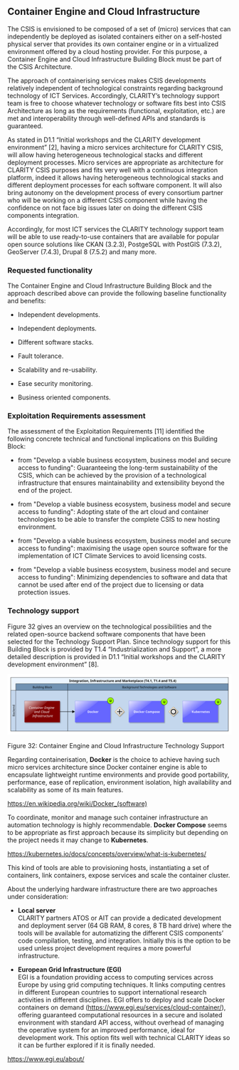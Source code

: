 ## Container Engine and Cloud Infrastructure

The CSIS is envisioned to be composed of a set of (micro) services that can independently be deployed as isolated containers either on a self-hosted physical server that provides its own container engine or in a virtualized environment offered by a cloud hosting provider. For this purpose, a Container Engine and Cloud Infrastructure Building Block must be part of the CSIS Architecture.

The approach of containerising services makes CSIS developments relatively independent of technological constraints regarding background technology of ICT Services. Accordingly, CLARITY’s technology support team is free to choose whatever technology or software fits best into CSIS Architecture as long as the requirements (functional, exploitation, etc.) are met and interoperability through well-defined APIs and standards is guaranteed.

As stated in D1.1 “Initial workshops and the CLARITY development environment” \[2\], having a micro services architecture for CLARITY CSIS, will allow having heterogeneous technological stacks and different deployment processes. Micro services are appropriate as architecture for CLARITY CSIS purposes and fits very well with a continuous integration platform, indeed it allows having heterogeneous technological stacks and different deployment processes for each software component. It will also bring autonomy on the development process of every consortium partner who will be working on a different CSIS component while having the confidence on not face big issues later on doing the different CSIS components integration.

Accordingly, for most ICT services the CLARITY technology support team will be able to use ready-to-use containers that are available for popular open source solutions like CKAN (3.2.3), PostgeSQL with PostGIS (7.3.2), GeoServer (7.4.3), Drupal 8 (7.5.2) and many more.

### Requested functionality

The Container Engine and Cloud Infrastructure Building Block and the approach described above can provide the following baseline functionality and benefits:

  - Independent developments.

  - Independent deployments.

  - Different software stacks.

  - Fault tolerance.

  - Scalability and re-usability.

  - Ease security monitoring.

  - Business oriented components.

### Exploitation Requirements assessment

The assessment of the Exploitation Requirements \[11\] identified the following concrete technical and functional implications on this Building Block:

  - from "Develop a viable business ecosystem, business model and secure access to funding": Guaranteeing the long-term sustainability of the CSIS, which can be achieved by the provision of a technological infrastructure that ensures maintainability and extensibility beyond the end of the project.

  - from "Develop a viable business ecosystem, business model and secure access to funding": Adopting state of the art cloud and container technologies to be able to transfer the complete CSIS to new hosting environment.

  - from "Develop a viable business ecosystem, business model and secure access to funding": maximising the usage open source software for the implementation of ICT Climate Services to avoid licensing costs.

  - from "Develop a viable business ecosystem, business model and secure access to funding": Minimizing dependencies to software and data that cannot be used after end of the project due to licensing or data protection issues.

### Technology support

Figure 32 gives an overview on the technological possibilities and the related open-source backend software components that have been selected for the Technology Support Plan. Since technology support for this Building Block is provided by T1.4 “Industrialization and Support”, a more detailed description is provided in D1.1 “Initial workshops and the CLARITY development environment” \[8\].

![](./media/BB-Container-Engine-and-Cloud-Infrastructure.svg)

Figure 32: Container Engine and Cloud Infrastructure Technology Support

Regarding containerisation, **Docker** is the choice to achieve having such micro services architecture since Docker container engine is able to encapsulate lightweight runtime environments and provide good portability, performance, ease of replication, environment isolation, high availability and scalability as some of its main features.

<https://en.wikipedia.org/wiki/Docker_(software)>

To coordinate, monitor and manage such container infrastructure an automation technology is highly recommendable. **Docker Compose** seems to be appropriate as first approach because its simplicity but depending on the project needs it may change to **Kubernetes**.

<https://kubernetes.io/docs/concepts/overview/what-is-kubernetes/>

This kind of tools are able to provisioning hosts, instantiating a set of containers, link containers, expose services and scale the container cluster.

About the underlying hardware infrastructure there are two approaches under consideration:

  - **Local server**  
    CLARITY partners ATOS or AIT can provide a dedicated development and deployment server (64 GB RAM, 8 cores, 8 TB hard drive) where the tools will be available for automatizing the different CSIS components’ code compilation, testing, and integration. Initially this is the option to be used unless project development requires a more powerful infrastructure.

  - **European Grid Infrastructure (EGI)**  
    EGI is a foundation providing access to computing services across Europe by using grid computing techniques. It links computing centres in different European countries to support international research activities in different disciplines. EGI offers to deploy and scale Docker containers on demand (<https://www.egi.eu/services/cloud-container/>), offering guaranteed computational resources in a secure and isolated environment with standard API access, without overhead of managing the operative system for an improved performance, ideal for development work. This option fits well with technical CLARITY ideas so it can be further explored if it is finally needed.

<https://www.egi.eu/about/>